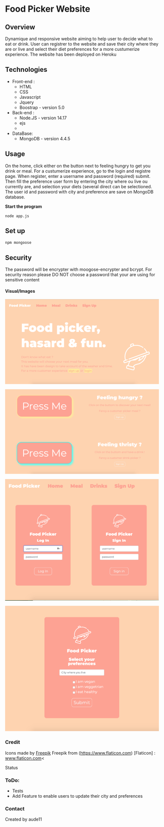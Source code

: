# Food Picker Website

## Overview

Dynamique and responsive website aiming to help user to decide what to eat or drink.
User can registrer to the website and save their city where they are or live and select their diet preferences for a more custumerize experience.
The website has been deployed on Heroku

## Technologies
* Front-end :
  * HTML
  * CSS
  * Javascript
  * Jquery
  * Boostrap - version 5.0
* Back-end :
  * Node.JS - version 14.17
  * ejs
  *
* DataBase:
  * MongoDB - version 4.4.5

## Usage

On the home, click either on the button next to feeling hungry to get you drink or meal.
For a custumerize experience, go to the login and registre page.
When register, enter a username and password (required) submit. Then fill the preference user form by entering the city where ou live ou currently are, and selection your diets (several direct can be selectioned.
The user id and password with city and preference are save on MongoDB database.

**Start the program**
```
node app.js
```

## Set up

```
npm mongoose
```

## Security
The password will be encrypter with moogose-encrypter and bcrypt.
For security reason please DO NOT choose a password that your are using for sensitive content


#### Visual/Images

![Home Page](public/images/Home-page.png)

![Home Page](public/images/Button.png)

![Home Page](public/images/Log-page.png)

![Home Page](public/images/Setup-page.png)

### Credit

Icons made by [Freepik](https://www.freepik.com) Freepik from (https://www.flaticon.com) [Flaticon] : www.flaticon.com<

Status

### ToDo:

* Tests
* Add Feature to enable users to update their city and preferences

### Contact

Created by aude11
